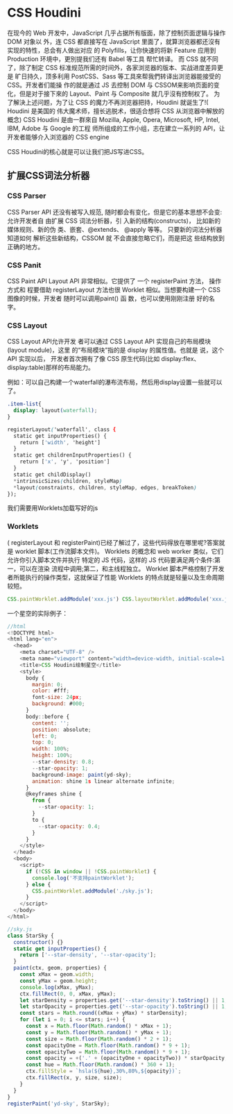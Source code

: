 # CSS Houdini
在现今的 Web 开发中，JavaScript 几乎占据所有版面，除了控制页面逻辑与操作 DOM 对象以 外，连 CSS 都直接写在 JavaScript 里面了，就算浏览器都还沒有实现的特性，总会有人做出对应 的 Polyfills，让你快速的将新 Feature 应用到 Production 环境中，更別提我们还有 Babel 等工具 帮忙转译。
而 CSS 就不同了，除了制定 CSS 标准规范所需的时间外，各家浏览器的版本、实战进度差异更是 旷日持久，顶多利用 PostCSS、Sass 等工具來帮我們转译出浏览器能接受的 CSS。开发者们能操 作的就是通过 JS 去控制 DOM 与 CSSOM来影响页面的变化，但是对于接下來的 Layout、Paint 与 Composite 就几乎沒有控制权了。
为了解決上述问题，为了让 CSS 的魔力不再浏览器把持，Houdini 就诞生了!( Houdini 是美国的 伟大魔术师，擅长逃脱术，很适合想将 CSS 从浏览器中解放的概念)
CSS Houdini 是由一群來自 Mozilla, Apple, Opera, Microsoft, HP, Intel, IBM, Adobe 与 Google 的工程 师所组成的工作小组，志在建立一系列的 API，让开发者能够介入浏览器的 CSS engine

CSS Houdini的核心就是可以让我们把JS写进CSS。

## 扩展CSS词法分析器

### CSS Parser
CSS Parser API 还没有被写入规范, 随时都会有变化，但是它的基本思想不会变:允许开发者自 由扩展 CSS 词法分析器，引 入新的结构(constructs)， 比如新的媒体规则、新的伪 类、嵌套、@extends、 @apply 等等。
只要新的词法分析器知道如何 解析这些新结构，CSSOM 就 不会直接忽略它们，而是把这 些结构放到正确的地方。

### CSS Panit
CSS Paint API Layout API 非常相似。它提供了
一个 registerPaint 方法，
操作方式和 程要借助
registerLayout 方法也很 Worklet 相似。当想要构建一个
CSS 图像的时候，开发者 随时可以调用paint() 函 数，也可以使用刚刚注册
好的名字。

### CSS Layout
CSS Layout API允许开发 者可以通过 CSS Layout API 实现自己的布局模块 (layout module)，这里 的“布局模块”指的是 display 的属性值。也就是 说，这个 API 实现以后， 开发者首次拥有了像 CSS 原生代码(比如 display:flex、 display:table)那样的布局能力。

例如：可以自己构建一个waterfall的瀑布流布局，然后用display设置一些就可以了。
```css
.item-list{
  display: layout(waterfall);
}

registerLayout('waterfall', class {
  static get inputProperties() {
    return ['width', 'height']
  }
  static get childrenInputProperties() {
    return ['x', 'y', 'position']
  } 
  static get childDisplay()
  *intrinsicSizes(children, styleMap)
  *layout(constraints, children, styleMap, edges, breakToken)
});

```

我们需要用Worklets加载写好的js
### Worklets
( registerLayout 和 registerPaint)已经了解过了，这些代码得放在哪里呢?答案就是 worklet 脚本(工作流脚本文件)。
Worklets 的概念和 web worker 类似，它们允许你引入脚本文件并执行 特定的 JS 代码，这样的 JS 代码要满足两个条件:第一，可以在渲染 流程中调用;第二，和主线程独立。
Worklet 脚本严格控制了开发者所能执行的操作类型，这就保证了性能 Worklets 的特点就是轻量以及生命周期较短。

```javascript
CSS.paintWorklet.addModule('xxx.js') CSS.layoutWorklet.addModule('xxx.js')

```
一个星空的实际例子：
```javascript
//html
<!DOCTYPE html>
<html lang="en">
  <head>
    <meta charset="UTF-8" />
    <meta name="viewport" content="width=device-width, initial-scale=1.0" />
    <title>CSS Houdini绘制星空</title>
    <style>
      body {
        margin: 0;
        color: #fff;
        font-size: 24px;
        background: #000;
      }
      body::before {
        content: '';
        position: absolute;
        left: 0;
        top: 0;
        width: 100%;
        height: 100%;
        --star-density: 0.8;
        --star-opacity: 1;
        background-image: paint(yd-sky);
        animation: shine 1s linear alternate infinite;
      }
      @keyframes shine {
        from {
          --star-opacity: 1;
        }
        to {
          --star-opacity: 0.4;
        }
      }
    </style>
  </head>
  <body>
    <script>
      if (!CSS in window || !CSS.paintWorklet) {
        console.log('不支持paintWorklet');
      } else {
        CSS.paintWorklet.addModule('./sky.js');
      }
    </script>
  </body>
</html>

```
```javascript
//sky.js
class StarSky {
  constructor() {}
  static get inputProperties() {
    return ['--star-density', '--star-opacity'];
  }
  paint(ctx, geom, properties) {
    const xMax = geom.width;
    const yMax = geom.height;
    console.log(xMax, yMax);
    ctx.fillRect(0, 0, xMax, yMax);
    let starDensity = properties.get('--star-density').toString() || 1;
    let starOpacity = properties.get('--star-opacity').toString() || 1;
    const stars = Math.round((xMax + yMax) * starDensity);
    for (let i = 0; i <= stars; i++) {
      const x = Math.floor(Math.random() * xMax + 1);
      const y = Math.floor(Math.random() * yMax + 1);
      const size = Math.floor(Math.random() * 2 + 1);
      const opacityOne = Math.floor(Math.random() * 9 + 1);
      const opacityTwo = Math.floor(Math.random() * 9 + 1);
      const opacity = +('.' + (opacityOne + opacityTwo)) * starOpacity;
      const hue = Math.floor(Math.random() * 360 + 1);
      ctx.fillStyle = `hsla(${hue},30%,80%,${opacity})`;
      ctx.fillRect(x, y, size, size);
    }
  }
}
registerPaint('yd-sky', StarSky);

```

 